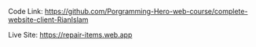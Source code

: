 Code Link: https://github.com/Porgramming-Hero-web-course/complete-website-client-RianIslam

Live Site: https://repair-items.web.app